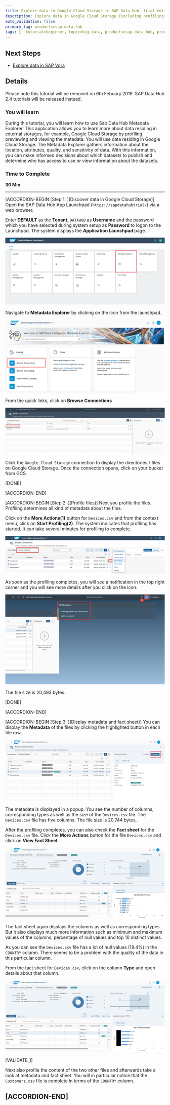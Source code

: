 ```yaml
---
title: Explore data in Google Cloud Storage in SAP Data Hub, trial edition 2.3
description: Explore data in Google Cloud Storage (including profiling) by using SAP Data Hub, trial edition 2.3.
auto_validation: false
primary_tag: products>sap-data-hub
tags: [  tutorial>beginner, topic>big-data, products>sap-data-hub, products>sap-vora  ]
---
```


## Next Steps
 - [Explore data in SAP Vora](https://developers.sap.com/germany/tutorials/datahub-trial-v2-discovery-part02.html)

## Details
Please note this tutorial will be removed on 6th Febuary 2019. SAP Data Hub 2.4 tutorials will be released instead.
### You will learn  
During this tutorial, you will learn how to use Sap Data Hub Metadata Explorer. This application allows you to learn more about data residing in external storages, for example, Google Cloud Storage by profiling, previewing and viewing the metadata. You will use data residing in Google Cloud Storage. The Metadata Explorer gathers information about the location, attributes, quality, and sensitivity of data. With this information, you can make informed decisions about which datasets to publish and determine who has access to use or view information about the datasets.

### Time to Complete
**30 Min**

---

[ACCORDION-BEGIN [Step 1: ](Discover data in Google Cloud Storage)]
Open the SAP Data Hub App Launchpad (`https://sapdatahubtrial/`) via a web browser.

Enter **DEFAULT** as the **Tenant**, `DATAHUB` as **Username** and the password which you have selected during system setup as **Password** to logon to the Launchpad. The system displays the **Application Launchpad** page.

![picture_01](./datahub-trial-v2-discovery-part01_01.png)  

Navigate to **Metadata Explorer** by clicking on the icon from the launchpad.

![picture_02](./datahub-trial-v2-discovery-part01_02.png)

From the quick links, click on **Browse Connections**

![picture_03](./datahub-trial-v2-discovery-part01_03.png)

Click the `Google_Cloud_Storage` connection to display the directories / files on Google Cloud Storage. Once the connection opens, click on your bucket from GCS.

[DONE]

[ACCORDION-END]

[ACCORDION-BEGIN [Step 2: ](Profile files)]
Next you profile the files. Profiling determines all kind of metadata about the files.

Click on the **More Actions(1)** button for `Devices.csv` and from the context menu, click on **Start Profiling(2)**. The system indicates that profiling has started. It can take several minutes for profiling to complete.

![picture_04](./datahub-trial-v2-discovery-part01_04.png)

As soon as the profiling completes, you will see a notification in the top right corner and you will see more details after you click on the icon.

![picture_05](./datahub-trial-v2-discovery-part01_05.png)  

The file size is 20,493 bytes.

[DONE]

[ACCORDION-END]

[ACCORDION-BEGIN [Step 3: ](Display metadata and fact sheet)]
You can display the **Metadata** of the files by clicking the highlighted button in each file row.

![picture_06](./datahub-trial-v2-discovery-part01_06.png)  

The metadata is displayed in a popup. You see the number of columns, corresponding types as well as the size of the `Devices.csv` file. The `Devices.csv` file has five columns. The file size is 20,744 bytes.

After the profiling completes, you can also check the **Fact sheet** for the `Devices.csv` file. Click the **More Actions** button for the file `Devices.csv` and click on **View Fact Sheet**

![picture_07](./datahub-trial-v2-discovery-part01_07.png)  

The fact sheet again displays the columns as well as corresponding types. But it also displays much more information such as minimum and maximum values of the columns, percentage of null values and top 10 distinct values.

As you can see the `Devices.csv` file has a lot of null values (18.4%) in the `COUNTRY` column. There seems to be a problem with the quality of the data in this particular column.

From the fact sheet for `Devices.csv`, click on the column **Type** and open details about that column.

![picture_08](./datahub-trial-v2-discovery-part01_08.png)

[VALIDATE_1]

Next also profile the content of the two other files and afterwards take a look at metadata and fact sheet. You will in particular notice that the `Customers.csv` file is complete in terms of the `COUNTRY` column.

[ACCORDION-END]
---
